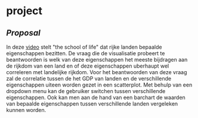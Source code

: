 # **project**

## *Proposal*
In deze [video](https://www.youtube.com/watch?v=Y9zThcMJzQU) stelt "the school of life" dat rijke landen bepaalde eigenschappen bezitten.
De vraag die de visualisatie probeert te beantwoorden is welk van deze eigenschappen het meeste bijdragen aan de rijkdom van een land en of deze eigenschappen uberhaupt wel correleren met landelijke rijkdom. Voor het beantwoorden van deze vraag zal de correlatie tussen de het GDP van landen en de verschillende eigenschappen uiteen worden gezet in een scatterplot. Met behulp van een dropdown menu kan de gebruiker switchen tussen verschillende eigenschappen.
Ook kan men aan de hand van een barchart de waarden van bepaalde eigenschappen tussen verschillende landen vergeleken kunnen worden. 
